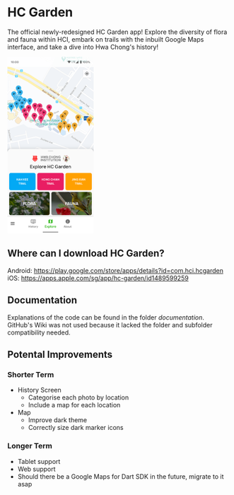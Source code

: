 # HC Garden

The official newly-redesigned HC Garden app! Explore the diversity of flora and fauna within HCI, embark on trails with the inbuilt Google Maps interface, and take a dive into Hwa Chong's history! 

<img src="assets/images/screenshots/homepage.png" height="400">

## Where can I download HC Garden?

Android: https://play.google.com/store/apps/details?id=com.hci.hcgarden<br>
iOS: https://apps.apple.com/sg/app/hc-garden/id1489599259

## Documentation

Explanations of the code can be found in the folder _documentation_. GitHub's Wiki was not used because it lacked the folder and subfolder compatibility needed. 

## Potental Improvements

### Shorter Term
- History Screen
    - Categorise each photo by location
    - Include a map for each location
- Map
    - Improve dark theme
    - Correctly size dark marker icons

### Longer Term
- Tablet support
- Web support
- Should there be a Google Maps for Dart SDK in the future, migrate to it asap
